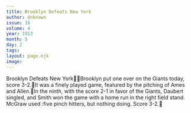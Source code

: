 ```yaml
---
title: Brooklyn Defeats New York
author: Unknown
issue: 16
volume: 4
year: 1913
month: 5
day: 2
tags:
layout: page.njk
image:
---
```

Brooklyn Defeats New YorkBrooklyn put one over on the Giants today, score 3-2.It was a finely played game, featured by the pitching of Ames and Allen.In the ninth, with the score 2-1 in favor of the Giants, Daubert singled, and Smith won the game with a home run in the right field stand. McGraw used :five pinch hitters, but nothing doing. Score 3-2.

